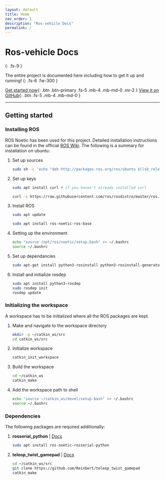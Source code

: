```yaml
---
layout: default
title: Home
nav_order: 1
description: "Ros-vehicle Docs"
permalink: /
---
```


# Ros-vehicle Docs
{: .fs-9 }

The entire project is documented here including how to get it up and running!
{: .fs-6 .fw-300 }

[Get started now](#getting-started){: .btn .btn-primary .fs-5 .mb-4 .mb-md-0 .mr-2 } [View it on GitHub](https://github.com/mubarizahmed/ros-vehicle){: .btn .fs-5 .mb-4 .mb-md-0 }

---

## Getting started

### Installing ROS
  ROS Noetic has been used for this project. Detailed installation instructions can be found in the official [ROS Wiki](http://wiki.ros.org/noetic/Installation). The following is a summary for installation on ubuntu:

  1. Set up sources

      ```sh
      sudo sh -c 'echo "deb http://packages.ros.org/ros/ubuntu $(lsb_release -sc) main" > /etc/apt/sources.list.d/ros-latest.list'
      ```
  2. Set up keys

      ```sh
      sudo apt install curl # if you haven't already installed curl

      curl -s https://raw.githubusercontent.com/ros/rosdistro/master/ros.asc | sudo apt-key add -
      ```

  3. Install ROS

      ```sh
      sudo apt update

      sudo apt install ros-noetic-ros-base
      ```

  4. Setting up the environment
      ```sh
      echo "source /opt/ros/noetic/setup.bash" >> ~/.bashrc
      source ~/.bashrc
      ```

  5. Set up dependancies
      ```sh
      sudo apt-get install python3-rosinstall python3-rosinstall-generator python3-wstool build-essential ros-noetic-roslint
      ```

  6. Install and initialize rosdep
      ```sh
      sudo apt install python3-rosdep
      sudo rosdep init
      rosdep update
      ```

### Initializing the workspace
  A workspace has to be initialized where all the ROS packages are kept.

  1. Make and navigate to the workspace directory
      ```sh
      mkdir -p ~/catkin_ws/src
      cd catkin_ws/src
      ```
  2. Initialize workspace
      ```sh
      catkin_init_workspace
      ```
  3. Build the workspace
      ```sh
      cd ~/catkin_ws
      catkin_make
      ```
  3. Add the workspace path to shell
      ```sh
      echo "source ~/catkin_ws/devel/setup.bash" >> ~/.bashrc
      source ~/.bashrc
      ```
### Dependencies
  The following packages are required additionally:

  1. **rosserial_python** | [Docs](http://wiki.ros.org/rosserial_python)
      ```sh
      sudo apt install ros-noetic-rosserial-python
      ```
  2. **teleop_twist_gamepad** | [Docs](https://github.com/Reinbert/teleop_twist_gamepad)
      ```sh
      cd ~/catkin_ws/src
      git clone https://github.com/Reinbert/teleop_twist_gamepad
      catkin_make
      ```
